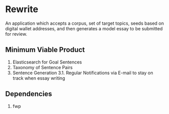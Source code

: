 # Rewrite

An application which accepts a corpus, set of target topics, seeds based on 
digital wallet addresses, and then generates a model essay to be submitted 
for review.

## Minimum Viable Product

1. Elasticsearch for Goal Sentences
2. Taxonomy of Sentence Pairs
3. Sentence Generation
3.1. Regular Notifications via E-mail to stay on track when essay writing

## Dependencies

1. fwp
